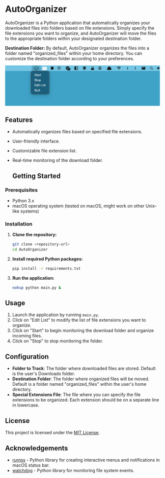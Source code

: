# AutoOrganizer

AutoOrganizer is a Python application that automatically organizes your downloaded files into folders based on file extensions. Simply specify the file extensions you want to organize, and AutoOrganizer will move the files to the appropriate folders within your designated destination folder.

**Destination Folder:** By default, AutoOrganizer organizes the files into a folder named "organized_files" within your home directory. You can customize the destination folder according to your preferences.


<p align="center">
  <img src="image.png" alt="Descrizione dell'immagine">
</p>


## Features

- Automatically organizes files based on specified file extensions.
- User-friendly interface.
- Customizable file extension list.
- Real-time monitoring of the download folder.

  ## Getting Started

### Prerequisites

- Python 3.x
- macOS operating system (tested on macOS, might work on other Unix-like systems)

### Installation

1. **Clone the repository:**

   ```bash
   git clone <repository-url>
   cd AutoOrganizer
   ```

2. **Install required Python packages:**

   ```bash
   pip install -r requirements.txt
   ```

3. **Run the application:**

   ```bash
   nohup python main.py &
   ```

## Usage

1. Launch the application by running `main.py`.
2. Click on "Edit List" to modify the list of file extensions you want to organize.
3. Click on "Start" to begin monitoring the download folder and organize incoming files.
4. Click on "Stop" to stop monitoring the folder.

## Configuration

- **Folder to Track**: The folder where downloaded files are stored. Default is the user's Downloads folder.
- **Destination Folder**: The folder where organized files will be moved. Default is a folder named "organized_files" within the user's home directory.
- **Special Extensions File**: The file where you can specify the file extensions to be organized. Each extension should be on a separate line in lowercase.

## License

This project is licensed under the [MIT License](LICENSE).

## Acknowledgements

- [rumps](https://github.com/jaredks/rumps) - Python library for creating interactive menus and notifications in macOS status bar.
- [watchdog](https://github.com/gorakhargosh/watchdog) - Python library for monitoring file system events.
